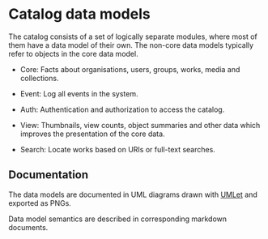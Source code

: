 
Catalog data models
===================

The catalog consists of a set of logically separate modules, where
most of them have a data model of their own.  The non-core data models
typically refer to objects in the core data model.

* Core: Facts about organisations, users, groups, works, media and
  collections.

* Event: Log all events in the system.

* Auth: Authentication and authorization to access the catalog.

* View: Thumbnails, view counts, object summaries and other data which
  improves the presentation of the core data.

* Search: Locate works based on URIs or full-text searches.


Documentation
-------------

The data models are documented in UML diagrams drawn with
[UMLet](http://umlet.com/) and exported as PNGs.

Data model semantics are described in corresponding markdown
documents.
